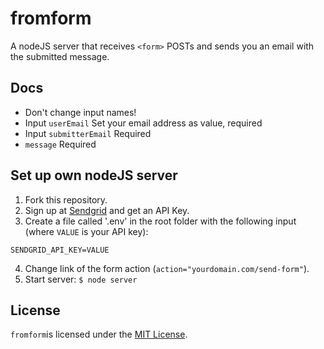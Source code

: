 # fromform

A nodeJS server that receives `<form>` POSTs and sends you an email with the submitted message.

## Docs

- Don't change input names!
- Input `userEmail` Set your email address as value, required
- Input `submitterEmail` Required
- `message` Required

## Set up own nodeJS server

1. Fork this repository.
2. Sign up at [Sendgrid](https://sendgrid.com) and get an API Key.
3. Create a file called '.env' in the root folder with the following input (where `VALUE` is your API key):
```
SENDGRID_API_KEY=VALUE
```
4. Change link of the form action (`action="yourdomain.com/send-form"`).
5. Start server: `$ node server`

## License

`fromform`is licensed under the [MIT License](https://opensource.org/licenses/MIT).
